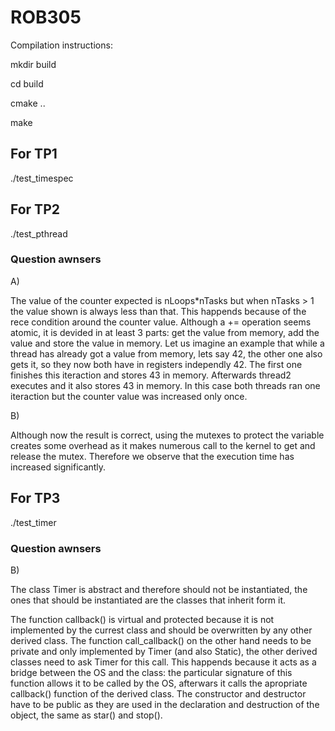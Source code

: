 # ROB305

Compilation instructions:

mkdir build

cd build

cmake ..

make

## For TP1

./test_timespec

## For TP2

./test_pthread

### Question awnsers

A) 

The value of the counter expected is nLoops*nTasks but when nTasks > 1 the value shown is always less than that. This happends because of the rece condition around the counter value. Although a += operation seems atomic, it is devided in at least 3 parts: get the value from memory, add the value and store the value in memory. Let us imagine an example that while a thread has already got a value from memory, lets say 42, the other one also gets it, so they now both have in registers independly 42. The first one finishes this iteraction and stores 43 in memory. Afterwards thread2 executes and it also stores 43 in memory. In this case both threads ran one iteraction but the counter value was increased only once.

B) 

Although now the result is correct, using the mutexes to protect the variable creates some overhead as it makes numerous call to the kernel to get and release the mutex. Therefore we observe that the execution time has increased significantly.

## For TP3

./test_timer

### Question awnsers

B) 

The class Timer is abstract and therefore should not be instantiated, the ones that should be instantiated are the classes that inherit form it. 

The function callback() is virtual and protected because it is not implemented by the currest class and should be overwritten by any other derived class. The function call_callback() on the other hand needs to be private and only implemented by Timer (and also Static), the other derived classes need to ask Timer for this call. This happends because it acts as a bridge between the OS and the class: the particular signature of this function allows it to be called by the OS, afterwars it calls the apropriate callback() function of the derived class. The constructor and destructor have to be public as they are used in the declaration and destruction of the object, the same as star() and stop(). 

